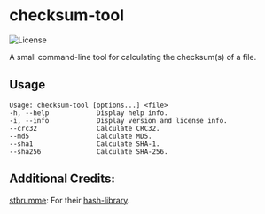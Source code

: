 # checksum-tool

![License](https://img.shields.io/badge/License-GPLv2-blue.svg)

A small command-line tool for calculating the checksum(s) of a file.

## Usage
```
Usage: checksum-tool [options...] <file>
-h, --help            Display help info.
-i, --info            Display version and license info.
--crc32               Calculate CRC32.
--md5                 Calculate MD5.
--sha1                Calculate SHA-1.
--sha256              Calculate SHA-256.
```  

## Additional Credits:  
[stbrumme](https://github.com/stbrumme): For their [hash-library](https://github.com/stbrumme/hash-library).
